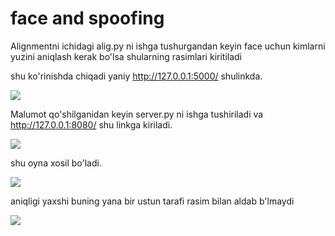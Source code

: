 # face and spoofing
 Alignmentni ichidagi alig.py ni ishga tushurgandan keyin face uchun kimlarni yuzini aniqlash kerak bo'lsa shularning rasimlari kiritiladi

shu ko'rinishda chiqadi yaniy http://127.0.0.1:5000/ shulinkda.

![ ](https://github.com/Bahrombekk/face_spoofing1/raw/main/Alignment/uploads/Pasted%20image%201.png)

Malumot qo'shilganidan keyin server.py ni ishga tushiriladi va http://127.0.0.1:8080/ shu linkga kiriladi.


![](https://github.com/Bahrombekk/face_spoofing1/blob/main/Alignment/uploads/Pasted%20image.png)


shu oyna xosil bo'ladi.


![](https://github.com/Bahrombekk/face_spoofing1/blob/main/Alignment/uploads/Pasted%20image%202.png)


aniqligi yaxshi buning yana bir ustun tarafi rasim bilan aldab b'lmaydi


![](https://github.com/Bahrombekk/face_spoofing1/blob/main/Alignment/uploads/Pasted%20image%203.png)

